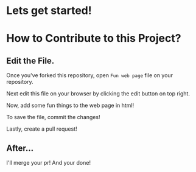 # Lets get started!

# How to Contribute to this Project?

## Edit the File.

Once you've forked this repository, open `Fun web page` file on your repository.

Next edit this file on your browser by clicking the edit button on top right.

Now, add some fun things to the web page in html!

To save the file, commit the changes!

Lastly, create a pull request!

## After...
I'll merge your pr!
And your done!
